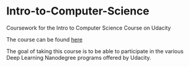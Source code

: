 # Intro-to-Computer-Science
Coursework for the Intro to Computer Science Course on Udacity

The course can be found [here](https://classroom.udacity.com/courses/cs101)

The goal of taking this course is to be able to participate in the various Deep Learning Nanodegree programs offered by Udacity.
